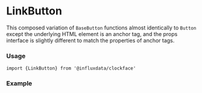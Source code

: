# LinkButton

This composed variation of `BaseButton` functions almost identically to `Button` except the underlying HTML element is an anchor tag, and the props interface is slightly different to match the properties of anchor tags.

### Usage
```tsx
import {LinkButton} from '@influxdata/clockface'
```

### Example
<!-- STORY -->

<!-- STORY HIDE START -->

<!-- STORY HIDE END -->

<!-- PROPS -->
